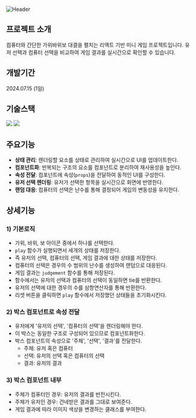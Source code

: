 ![Header](https://capsule-render.vercel.app/api?type=rect&height=250&color=1e235a&text=Rock%20Paper%20Scissor&fontColor=ffffff&fontSize=60&desc=컴퓨터와%20대결!%20가위바위보%20게임%20미니%20프로젝트&descAlignY=70&descSize=18)

## 프로젝트 소개
컴퓨터와 간단한 가위바위보 대결을 펼치는 리액트 기반 미니 게임 프로젝트입니다. 유저 선택과 컴퓨터 선택을 비교하여 게임 결과를 실시간으로 확인할 수 있습니다.


## 개발기간
2024.07.15 (1일)


## 기술스택
<div>
	<img src="https://img.shields.io/badge/React-61DAFB?style=for-the-badge&logo=react&logoColor=black">
	<img src="https://img.shields.io/badge/CSS-1572B6?style=for-the-badge&logo=react&logoColor=white"> 
</div>


## 주요기능
- **상태 관리**: 렌더링할 요소를 상태로 관리하여 실시간으로 UI를 업데이트한다.
- **컴포넌트화**: 반복되는 구조의 요소를 컴포넌트로 분리하여 재사용성을 높인다.
- **속성 전달**: 컴포넌트에 속성(`props`)을 전달하여 동적인 UI를 구성한다.
- **유저 선택 렌더링**: 유저가 선택한 항목을 실시간으로 화면에 반영한다.
- **랜덤 대응**: 컴퓨터의 선택은 난수를 통해 결정되어 게임의 변동성을 유지한다.


## 상세기능
### 1) 기본로직
- 가위, 바위, 보 아이콘 중에서 하나를 선택한다.
- `play` 함수가 실행되면서 세개의 상태를 저장한다.
- 즉 유저의 선택, 컴퓨터의 선택, 게임 결과에 대한 상태를 저장한다.
- 컴퓨터의 선택은 경우의 수 범위의 난수를 생성하여 랜덤으로 대응된다.
- 게임 결과는 `judgement` 함수를 통해 저장된다.
- 함수에서는 유저의 선택과 컴퓨터의 선택이 동일하면 tie를 반환한다.
- 유저의 선택에 대한 경우의 수를 삼항연산자를 통해 반환한다.
- 리셋 버튼을 클릭하면 `play` 함수에서 저장했던 상태들을 초기화시킨다.


### 2) 박스 컴포넌트로 속성 전달
- 유저에게 '유저의 선택', '컴퓨터의 선택'을 렌더링해야 한다.
- 이 박스는 동일한 구조로 구성되어 있으므로 컴포넌트화한다.
- 박스 컴포넌트의 속성으로 '주체', '선택', '결과'를 전달한다.
	- 주체: 유저 혹은 컴퓨터
 	- 선택: 유저의 선택 혹은 컴퓨터의 선택
	- 결과: 유저의 결과


### 3) 박스 컴포넌트 내부
+ 주체가 컴퓨터인 경우: 유저의 결과를 반전시킨다.
+ 주체가 유저인 경우: 건네받은 결과를 그대로 보여준다.
+ 게임 결과에 따라 이미지 색상을 변경하는 클래스를 부여한다.
